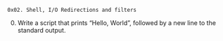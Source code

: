 	0x02. Shell, I/O Redirections and filters
0. Write a script that prints “Hello, World”, followed by a new line to the standard output.
